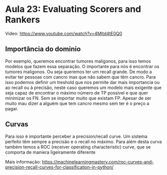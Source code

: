 # Aula 23: Evaluating Scorers and Rankers

Video: https://www.youtube.com/watch?v=4Mltd4tE0Q0

## Importância do dominio

Por exemplo, queremos encontrar tumores maligonos, para isso temos modelos que fazem essa separação. O importante para nós é encontrar os tumores maligonos. Ou seja queremos ter um recall grande. De modo a evitar ter pessoas com cancro mas que não sabem que têm cancro. Para isso podemos definir um treshold que nos permite dar mais importancia ou ao recall ou à precisão, neste caso queremos um modelo mais exigente que seja capaz de encontrar o máximo número de TP possivel e que quer minimizar os FN. Sem se importar muito que existam FP. Apesar de ser muito mau dizer a alguém que tem cancro mesmo sem ter é o preço a pagar.

## Curvas

Para isso é importante perceber a precision/recall curve. Um sistema perfeito têm sempre a precisão e o recall no máximo. Para além desta curva também temos a ROC (receiver operating characteristic) curve, que se comporta de maniera ligeiramente diferente

Mais informação: https://machinelearningmastery.com/roc-curves-and-precision-recall-curves-for-classification-in-python/